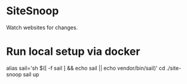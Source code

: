# SiteSnoop
Watch websites for changes.

# Run local setup via docker
alias sail='sh $([ -f sail ] && echo sail || echo vendor/bin/sail)'
cd ./site-snoop
sail up
